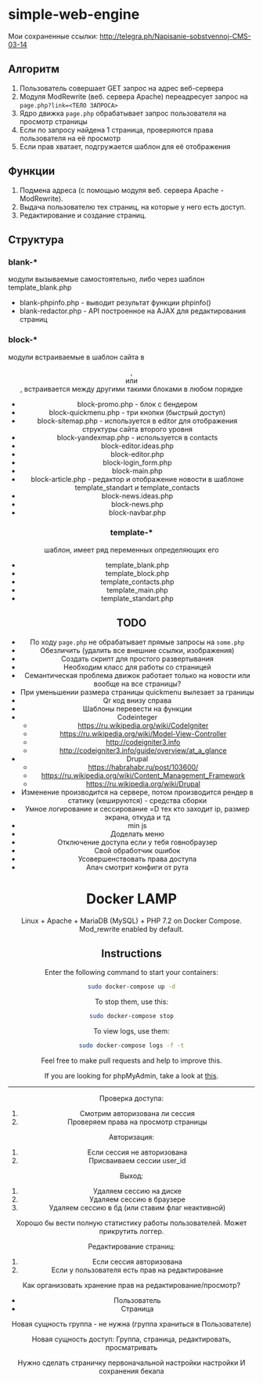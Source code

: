 # simple-web-engine

Мои сохраненные ссылки: http://telegra.ph/Napisanie-sobstvennoj-CMS-03-14

## Алгоритм

1. Пользователь совершает GET запрос на адрес веб-сервера
2. Модуля ModRewrite (веб. сервера Apache) переадресует запрос на `page.php?link=<ТЕЛО ЗАПРОСА>`
3. Ядро движка `page.php` обрабатывает запрос пользователя на просмотр страницы
4. Если по запросу найдена 1 страница, проверяются права пользователя на её просмотр
5. Если прав хватает, подгружается шаблон для её отображения

## Функции

1. Подмена адреса (с помощью модуля веб. сервера Apache - ModRewrite).
2. Выдача пользователю тех страниц, на которые у него есть доступ.
3. Редактирование и создание страниц.

## Структура

### blank-*

модули вызываемые самостоятельно, либо через шаблон template_blank.php

- blank-phpinfo.php - выводит результат функции phpinfo()
- blank-redactor.php - API построенное на AJAX для редактирования страниц

### block-*

модули встраиваемые в шаблон сайта в <header>, <main> или <footer>, встраивается между другими такими блоками в любом порядке

- block-promo.php - блок с бендером
- block-quickmenu.php - три кнопки (быстрый доступ)
- block-sitemap.php - используется в editor для отображения структуры сайта второго уровня
- block-yandexmap.php - используется в contacts
- block-editor.ideas.php
- block-editor.php
- block-login_form.php
- block-main.php
- block-article.php - редактор и отображение новости в шаблоне template_standart и template_contacts
- block-news.ideas.php
- block-news.php
- block-navbar.php

### template-*

шаблон, имеет ряд переменных определяющих его

- template_blank.php
- template_block.php
- template_contacts.php
- template_main.php
- template_standart.php

## TODO

* По ходу `page.php` не обрабатывает прямые запросы на `some.php`
* Обезличить (удалить все внешние ссылки, изображения)
* Создать скрипт для простого развертывания
* Необходим класс для работы со страницей
* Семантическая проблема движок работает только на новости или вообще на все страницы?
* При уменьшении размера страницы quickmenu вылезает за границы
* Qr код внизу справа
* Шаблоны перевести на функции
* Codeinteger
  * https://ru.wikipedia.org/wiki/CodeIgniter
  * https://ru.wikipedia.org/wiki/Model-View-Controller
  * http://codeigniter3.info
  * http://codeigniter3.info/guide/overview/at_a_glance
* Drupal
  * https://habrahabr.ru/post/103600/
  * https://ru.wikipedia.org/wiki/Content_Management_Framework
  * https://ru.wikipedia.org/wiki/Drupal
* Изменение производится на сервере, потом производится рендер в статику (кешируются) - средства сборки
* Умное логирование и сессирование =D тех кто заходит ip, размер экрана, откуда и тд
* min js
* Доделать меню
* Отключение доступа если у тебя говнобраузер
* Свой обработчик ошибок
* Усовершенствовать права доступа
* Апач смотрит конфиги от рута

# Docker LAMP

Linux + Apache + MariaDB (MySQL) + PHP 7.2 on Docker Compose. Mod_rewrite enabled by default.

## Instructions

Enter the following command to start your containers:

```bash
sudo docker-compose up -d
```

To stop them, use this:

```bash
sudo docker-compose stop
```

To view logs, use them:

```bash
sudo docker-compose logs -f -t
```

Feel free to make pull requests and help to improve this.

If you are looking for phpMyAdmin, take a look at [this](https://github.com/celsocelante/docker-lamp/issues/2).

___

Проверка доступа:

1. Смотрим авторизована ли сессия
2. Проверяем права на просмотр страницы

Авторизация:

1. Если сессия не авторизована
2. Присваиваем сессии user_id

Выход:

1. Удаляем сессию на диске
2. Удаляем сессию в браузере
3. Удаляем сессию в бд (или ставим флаг неактивной)

Хорошо бы вести полную статистику работы пользователей. Может прикрутить логгер.

Редактирование страниц:

1. Если сессия авторизована
2. Если у пользователя есть прав на редактирование

Как организовать хранение прав на редактирование/просмотр?

* Пользователь
* Страница

Новая сущность группа - не нужна (группа храниться в Пользователе)

Новая сущность доступ:
Группа, страница, редактировать, просматривать

Нужно сделать страничку первоначальной настройки настройки
И сохранения бекапа